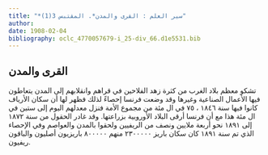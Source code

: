 ```yaml
---
title: "*سير العلم : القرى والمدن*. المقتبس 3(1)"
author: 
date: 1908-02-04
bibliography: oclc_4770057679-i_25-div_66.d1e5531.bib
---
```




##  القرى والمدن 


 تشكو معظم بلاد الغرب من كثرة زهد الفلاحين في قراهم وانقلابهم إلى المدن يتعاطون فيها الأعمال الصناعية وغيرها وقد وضعت فرنسا إحصاءً لذلك فظهر لها أن سكان الأرياف كانوا فيها سنة  ١٨٤٦  ،  ٧٥  في ال  مئة  من مجموع الأمة فنزل معدلهم اليوم إلى  ستين  في ال  مئة  هذا مع أن فرنسا أرقى البلاد الأوروبية بزراعتها. وقد غادر الحقول من سنة  ١٨٧٢  إلى  ١٨٩١  نحو  أربعة  ملايين ونصف من الريفيين ولحقوا بالمدن والعواصم وفي الإحصاء الذي تم سنة  ١٨٩١  كان سكان باريز  ٢٣٠٠٠٠٠  منهم  ٨٠٠٠٠٠  باريزيون أصليون والباقون ريفيون. 
